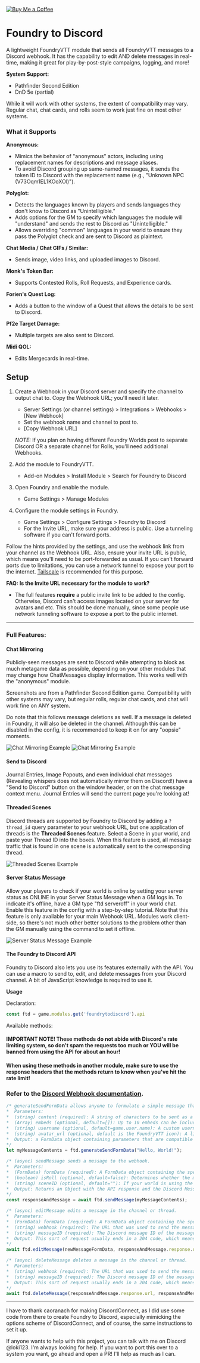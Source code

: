[![Buy Me a Coffee](https://az743702.vo.msecnd.net/cdn/kofi3.png?v=0)](https://ko-fi.com/loki123)

# Foundry to Discord

A lightweight FoundryVTT module that sends all FoundryVTT messages to a Discord webhook. It has the capability to edit AND delete messages in real-time, making it great for play-by-post-style campaigns, logging, and more!

**System Support:**
- Pathfinder Second Edition
- DnD 5e (partial)

While it will work with other systems, the extent of compatibility may vary. Regular chat, chat cards, and rolls seem to work just fine on most other systems.

### What it Supports

**Anonymous:**
- Mimics the behavior of "anonymous" actors, including using replacement names for descriptions and message aliases.
- To avoid Discord grouping up same-named messages, it sends the token ID to Discord with the replacement name (e.g., "Unknown NPC (V73Oqm1EL1KOoXOl)").

**Polyglot:**
- Detects the languages known by players and sends languages they don't know to Discord as "Unintelligible."
- Adds options for the GM to specify which languages the module will "understand" and sends the rest to Discord as "Unintelligible."
- Allows overriding "common" languages in your world to ensure they pass the Polyglot check and are sent to Discord as plaintext.

**Chat Media / Chat GIFs / Similar:**
- Sends image, video links, and uploaded images to Discord.

**Monk's Token Bar:**
- Supports Contested Rolls, Roll Requests, and Experience cards.

**Forien's Quest Log:**
- Adds a button to the window of a Quest that allows the details to be sent to Discord.

**Pf2e Target Damage:**
- Multiple targets are also sent to Discord.

**Midi QOL:**
- Edits Mergecards in real-time.

## Setup

1. Create a Webhook in your Discord server and specify the channel to output chat to. Copy the Webhook URL; you'll need it later.
    - Server Settings (or channel settings) > Integrations > Webhooks > [New Webhook]
    - Set the webhook name and channel to post to.
    - [Copy Webhook URL]
   
   *NOTE:* If you plan on having different Foundry Worlds post to separate Discord OR a separate channel for Rolls, you'll need additional Webhooks.

2. Add the module to FoundryVTT.
    - Add-on Modules > Install Module > Search for Foundry to Discord

3. Open Foundry and enable the module.
    - Game Settings > Manage Modules

4. Configure the module settings in Foundry.
    - Game Settings > Configure Settings > Foundry to Discord
    - For the Invite URL, make sure your address is public. Use a tunneling software if you can't forward ports.

Follow the hints provided by the settings, and use the webhook link from your channel as the Webhook URL. Also, ensure your invite URL is public, which means you'll need to be port-forwarded as usual. If you can't forward ports due to limitations, you can use a network tunnel to expose your port to the internet. [Tailscale](https://www.reddit.com/r/FoundryVTT/comments/15lt40x/easy_public_foundry_vtt_hosting_using_tailscale) is recommended for this purpose.

**FAQ: Is the Invite URL necessary for the module to work?**
- The full features **require** a public invite link to be added to the config. Otherwise, Discord can't access images located on your server for avatars and etc. This should be done manually, since some people use network tunneling software to expose a port to the public internet.

---

### Full Features:

#### Chat Mirroring

Publicly-seen messages are sent to Discord while attempting to block as much metagame data as possible, depending on your other modules that may change how ChatMessages display information. This works well with the "anonymous" module.

Screenshots are from a Pathfinder Second Edition game. Compatibility with other systems may vary, but regular rolls, regular chat cards, and chat will work fine on ANY system.

Do note that this follows message deletions as well. If a message is deleted in Foundry, it will also be deleted in the channel. Although this can be disabled in the config, it is recommended to keep it on for any "oopsie" moments.

![Chat Mirroring Example](https://github.com/therealguy90/foundrytodiscord/assets/100253440/b7eb9ebd-e64d-4f1e-9ffc-5fd85f025a99)
![Chat Mirroring Example](https://github.com/therealguy90/foundrytodiscord/assets/100253440/caaa5350-fdf2-4aeb-a697-41f59551b506)

#### Send to Discord

Journal Entries, Image Popouts, and even individual chat messages (Revealing whispers does not automatically mirror them on Discord!) have a "Send to Discord" button on the window header, or on the chat message context menu. Journal Entries will send the current page you're looking at!

#### Threaded Scenes

Discord threads are supported by Foundry to Discord by adding a `?thread_id` query parameter to your webhook URL, but one application of threads is the **Threaded Scenes** feature. Select a Scene in your world, and paste your Thread ID into the boxes. When this feature is used, all message traffic that is found in one scene is automatically sent to the corresponding thread.

![Threaded Scenes Example](https://github.com/therealguy90/foundrytodiscord/assets/100253440/c11578ba-5e52-4baf-b4ce-e6476cebcc20)

#### Server Status Message

Allow your players to check if your world is online by setting your server status as ONLINE in your Server Status Message when a GM logs in. To indicate it's offline, have a GM type "ftd serveroff" in your world chat. Enable this feature in the config with a step-by-step tutorial. Note that this feature is only available for your main Webhook URL. Modules work client-side, so there's not much other better solutions to the problem other than the GM manually using the command to set it offline.

![Server Status Message Example](https://github.com/therealguy90/foundrytodiscord/assets/100253440/8a7c5d08-870f-4155-9153-a822f82d0d6c)

#### The Foundry to Discord API

Foundry to Discord also lets you use its features externally with the API. You can use a macro to send to, edit, and delete messages from your Discord channel. A bit of JavaScript knowledge is required to use it.

**Usage**

Declaration:
```javascript
const ftd = game.modules.get('foundrytodiscord').api
```

Available methods:
#### IMPORTANT NOTE! These methods do not abide with Discord's rate limiting system, so don't spam the requests too much or YOU will be banned from using the API for about an hour!
#### When using these methods in another module, make sure to use the response headers that the methods return to know when you've hit the rate limit! 

### Refer to the [Discord Webhook documentation](https://discord.com/developers/docs/resources/webhook).

```javascript
/* generateSendFormData allows anyone to formulate a simple message that can be sent to the webhook without much knowledge of javascript or the Discord API.
*  Parameters:
*  (string) content (required): A string of characters to be sent as a message. If you only want to send an embed, leave this as "".
*  (Array) embeds (optional, default=[]): Up to 10 embeds can be included here. Refer to https://discord.com/developers/docs/resources/webhook for instructions on how to construct an embed.
*  (string) username (optional, default=game.user.name): A custom username for your message. The default is your client username.
*  (string) avatar_url (optional, default is the FoundryVTT icon): A link to a JPG, PNG, or WEBP that can be accessed publicly. This will be used as the avatar of the webhook for that message.
*  Output: a FormData object containing parameters that are compatible with the Discord webhook, and can be used in junction with Foundry to Discord's API sendMessage() method.
*/
let myMessageContents = ftd.generateSendFormData("Hello, World!");
```

```javascript
/* (async) sendMessage sends a message to the webhook.
*  Parameters:
*  (FormData) formData (required): A FormData object containing the specifics of the message being sent.
*  (boolean) isRoll (optional, default=false): Determines whether the message being sent is ending up in the Webhook URL, or the Roll Webhook URL.
*  (string) sceneID (optional, default=""): If your world is using the Threaded Scenes feature, inputting a scene ID here will let the module know where to send it.
*  Output: Returns an Object with the API response and the Discord Message object in the format of { response, message }. These can later be used to edit or delete the message that was sent using editMessage() and deleteMessage() respectively.
*/
const responseAndMessage = await ftd.sendMessage(myMessageContents);
```

```javascript
/* (async) editMessage edits a message in the channel or thread.
*  Parameters:
*  (FormData) formData (required): A FormData object containing the specifics of the message that will replace the contents of the specified message in discord.
*  (string) webhook (required): The URL that was used to send the message. If you used sendMessage(), you can use the url in the response that it returns.
*  (string) messageID (required): The Discord message ID of the message that will be edited.
*  Output: This sort of request usually ends in a 204 code, which means no response body will be in the response, but editMessage() will return a response anyways for headers.
*/
await ftd.editMessage(newMessageFormData, responseAndMessage.response.url, responseAndMessage.message.id);
```

```javascript
/* (async) deleteMessage deletes a message in the channel or thread.
*  Parameters:
*  (string) webhook (required): The URL that was used to send the message. If you used sendMessage(), you can use the url that it returns.
*  (string) messageID (required): The Discord message ID of the message that will be edited.
*  Output: This sort of request usually ends in a 204 code, which means no response body will be in the response, but deleteMessage() will return a response anyways for headers.
*/
await ftd.deleteMessage(responseAndMessage.response.url, responseAndMessage.message.id);
```

--------------------------------------------------

I have to thank caoranach for making DiscordConnect, as I did use some code from there to create Foundry to Discord, especially mimicking the options scheme of DiscordConnect, and of course, the same instructions to set it up.

If anyone wants to help with this project, you can talk with me on Discord @loki123. I'm always looking for help. If you want to port this over to a system you want, go ahead and open a PR! I'll help as much as I can.
